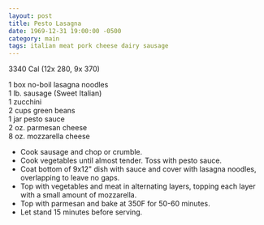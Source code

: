 ```yaml
---
layout: post
title: Pesto Lasagna
date: 1969-12-31 19:00:00 -0500
category: main
tags: italian meat pork cheese dairy sausage
---
```

3340 Cal (12x 280, 9x 370)
  
1 box no-boil lasagna noodles  
1 lb. sausage (Sweet Italian)  
1 zucchini  
2 cups green beans  
1 jar pesto sauce  
2 oz. parmesan cheese  
8 oz. mozzarella cheese  

 * Cook sausage and chop or crumble.
 * Cook vegetables until almost tender. Toss with pesto sauce.
 * Coat bottom of 9x12" dish with sauce and cover with lasagna noodles, overlapping to leave no gaps.
 * Top with vegetables and meat in alternating layers, topping each layer with a small amount of mozzarella.
 * Top with parmesan and bake at 350F for 50-60 minutes.
 * Let stand 15 minutes before serving.

